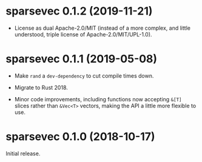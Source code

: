 # sparsevec 0.1.2 (2019-11-21)

* License as dual Apache-2.0/MIT (instead of a more complex, and little
  understood, triple license of Apache-2.0/MIT/UPL-1.0).


# sparsevec 0.1.1 (2019-05-08)

* Make `rand` a `dev-dependency` to cut compile times down.

* Migrate to Rust 2018.

* Minor code improvements, including functions now accepting `&[T]` slices
  rather than `&Vec<T>` vectors, making the API a little more flexible to use.


# sparsevec 0.1.0 (2018-10-17)

Initial release.
